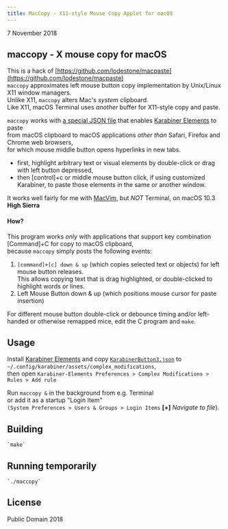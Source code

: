```yaml
---
title: MacCopy - X11-style Mouse Copy Applet for macOS
---
```

7 November 2018  

## maccopy - X mouse copy for macOS
This is a hack of [https://github.com/lodestone/macpaste](https://github.com/lodestone/macpaste)  
`maccopy` approximates left mouse button copy implementation by Unix/Linux X11 window managers.  
Unlike X11, `maccopy` alters Mac's *system* clipboard.  
Like X11, macOS Terminal uses *another* buffer for X11-style copy and paste.  

`maccopy` works with [a special JSON file](KarabinerButton3.json) that enables [Karabiner Elements](https://pqrs.org/osx/karabiner/) to paste  
from macOS clipboard to macOS applications *other than* Safari, Firefox and Chrome web browsers,  
for which mouse middle button opens hyperlinks in new tabs.  

- first, highlight arbitrary text or visual elements by double-click or drag with left button depressed,
- then [control]+c or middle mouse button click, if using customized Karabiner, to paste those elements in the same or another window.  

It works well fairly for me with [MacVim](https://macvim-dev.github.io/macvim/), but *NOT* Terminal, on macOS 10.3 **High Sierra**  

#### How?
This program works *only* with applications that support key combination [Command]+C for copy to macOS clipboard,  
because `maccopy` simply posts the following events: 

1. `[command]+[c] down & up` (which copies selected text or objects) for left mouse button releases.  
   This allows copying text that is drag highlighted, or double-clicked to highlight words or lines.  
2. Left Mouse Button down & up (which positions mouse cursor for paste insertion)

For different mouse button double-click or debounce timing and/or left-handed or otherwise remapped mice, edit the C program and `make`.  

## Usage
Install [Karabiner Elements](https://pqrs.org/osx/karabiner/) and copy [`KarabinerButton3.json`](KarabinerButton3.json) to `~/.config/karabiner/assets/complex_modifications`,  
then open `Karabiner-Elements Preferences > Complex Modifications > Rules > Add rule`

Run `maccopy &` in the background from e.g. Terminal  
or add it as a startup "Login Item"  
`(System Preferences > Users & Groups > Login Items` **[+]** *Navigate to file*).

## Building
    `make`

## Running temporarily
    `./maccopy`

## License
Public Domain 2018


